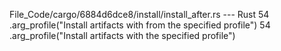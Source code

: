 File_Code/cargo/6884d6dce8/install/install_after.rs --- Rust
54         .arg_profile("Install artifacts with from the specified profile")                                                                                 54         .arg_profile("Install artifacts with the specified profile")

